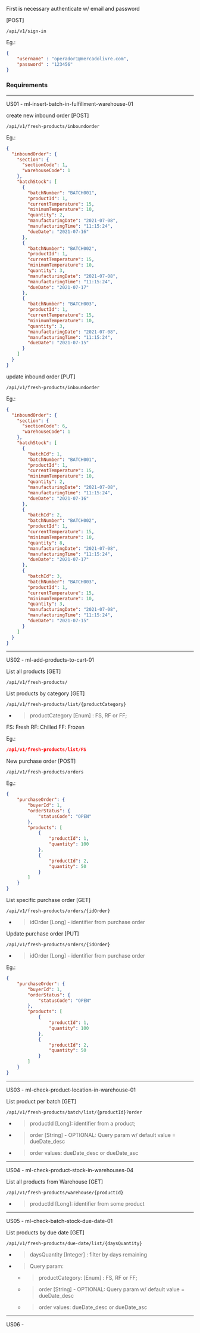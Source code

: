First is necessary authenticate w/ email and password

[POST]
````shell
/api/v1/sign-in 
````

Eg.: 
````json
{
    "username" : "operador1@mercadolivre.com",
    "password" : "123456"
}
````

<h3>Requirements</h3>
<hr>

US01 - ml-insert-batch-in-fulfillment-warehouse-01

create new inbound order [POST] 
````shell
/api/v1/fresh-products/inboundorder
````

Eg.:

````json
{
  "inboundOrder": {
    "section": {
      "sectionCode": 1,
      "warehouseCode": 1
    },
    "batchStock": [
      {
        "batchNumber": "BATCH001",
        "productId": 1,
        "currentTemperature": 15,
        "minimumTemperature": 10,
        "quantity": 2,
        "manufacturingDate": "2021-07-08",
        "manufacturingTime": "11:15:24",
        "dueDate": "2021-07-16"
      },
      {
        "batchNumber": "BATCH002",
        "productId": 1,
        "currentTemperature": 15,
        "minimumTemperature": 10,
        "quantity": 3,
        "manufacturingDate": "2021-07-08",
        "manufacturingTime": "11:15:24",
        "dueDate": "2021-07-17"
      },
      {
        "batchNumber": "BATCH003",
        "productId": 1,
        "currentTemperature": 15,
        "minimumTemperature": 10,
        "quantity": 3,
        "manufacturingDate": "2021-07-08",
        "manufacturingTime": "11:15:24",
        "dueDate": "2021-07-15"
      }
    ]
  }
}
````

update inbound order [PUT]
````shell
/api/v1/fresh-products/inboundorder
````

Eg.:

````json
{
  "inboundOrder": {
    "section": {
      "sectionCode": 6,
      "warehouseCode": 1
    },
    "batchStock": [
      {
        "batchId": 1,
        "batchNumber": "BATCH001",
        "productId": 1,
        "currentTemperature": 15,
        "minimumTemperature": 10,
        "quantity": 2,
        "manufacturingDate": "2021-07-08",
        "manufacturingTime": "11:15:24",
        "dueDate": "2021-07-16"
      },
      {
        "batchId": 2,
        "batchNumber": "BATCH002",
        "productId": 1,
        "currentTemperature": 15,
        "minimumTemperature": 10,
        "quantity": 8,
        "manufacturingDate": "2021-07-08",
        "manufacturingTime": "11:15:24",
        "dueDate": "2021-07-17"
      },
      {
        "batchId": 3,
        "batchNumber": "BATCH003",
        "productId": 1,
        "currentTemperature": 15,
        "minimumTemperature": 10,
        "quantity": 3,
        "manufacturingDate": "2021-07-08",
        "manufacturingTime": "11:15:24",
        "dueDate": "2021-07-15"
      }
    ]
  }
}
````

<hr>

US02 - ml-add-products-to-cart-01

 
List all products [GET]
```shell
/api/v1/fresh-products/
```

List products by category [GET]
```shell
/api/v1/fresh-products/list/{productCategory}
```

- > productCategory [Enum] : FS, RF or FF;

FS: Fresh
RF: Chilled
FF: Frozen

Eg.: 
````json
/api/v1/fresh-products/list/FS
````

New purchase order [POST]
````shell
/api/v1/fresh-products/orders
````

Eg.:

````json
{
    "purchaseOrder": {
        "buyerId": 1,
        "orderStatus": {
            "statusCode": "OPEN"
        },
        "products": [
            {
                "productId": 1,
                "quantity": 100
            },
            {
                "productId": 2,
                "quantity": 50
            }
        ] 
    }
}
````

List specific purchase order [GET]

````shell
/api/v1/fresh-products/orders/{idOrder}
````
- > idOrder [Long] - identifier from purchase order
  
Update purchase order [PUT]

````shell
/api/v1/fresh-products/orders/{idOrder}
````

- > idOrder [Long] - identifier from purchase order

Eg.:

````json
{
    "purchaseOrder": {
        "buyerId": 1,
        "orderStatus": {
            "statusCode": "OPEN"
        },
        "products": [
            {
                "productId": 1,
                "quantity": 100
            },
            {
                "productId": 2,
                "quantity": 50
            }
        ] 
    }
}
````

<hr>

US03 - ml-check-product-location-in-warehouse-01

List product per batch [GET]
````shell
/api/v1/fresh-products/batch/list/{productId}?order
````

- > productId [Long]: identifier from a product;
- > order [String] - OPTIONAL: Query param w/ default value = dueDate_desc
- > order values: dueDate_desc or dueDate_asc
  
<hr>

US04 - ml-check-product-stock-in-warehouses-04

List all products from Warehouse [GET]
````shell
/api/v1/fresh-products/warehouse/{productId}
````

- > productId [Long]: identifier from some product
  
<hr>

US05 - ml-check-batch-stock-due-date-01

List products by due date [GET]
````shell
/api/v1/fresh-products/due-date/list/{daysQuantity}
````

- > daysQuantity [Integer] : filter by days remaining 
- > Query param: 
  - > productCategory: [Enum] : FS, RF or FF;
  - > order [String] - OPTIONAL: Query param w/ default value = dueDate_desc
  - > order values: dueDate_desc or dueDate_asc
    
<hr>

US06 -